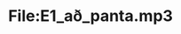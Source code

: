 ---
title: File:E1_að_panta.mp3
recording of: að panta
reading speed: slow
speaker: E
license: CC0
---